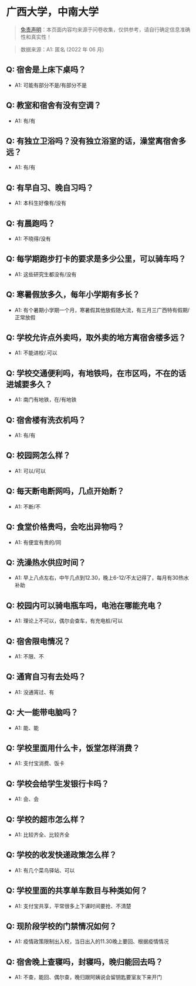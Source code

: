 # 广西大学，中南大学

> [免责声明](https://colleges.chat/#_3)：本页面内容均来源于问卷收集，仅供参考，请自行确定信息准确性和真实性！

> 数据来源：A1: 匿名 (2022 年 06 月)

## Q: 宿舍是上床下桌吗？

- A1: 可能有部分不是/有部分不是

## Q: 教室和宿舍有没有空调？

- A1: 有/有

## Q: 有独立卫浴吗？没有独立浴室的话，澡堂离宿舍多远？

- A1: 有/有

## Q: 有早自习、晚自习吗？

- A1: 本科生好像有/没有

## Q: 有晨跑吗？

- A1: 不晓得/没有

## Q: 每学期跑步打卡的要求是多少公里，可以骑车吗？

- A1: 这些研究生都没有/没有

## Q: 寒暑假放多久，每年小学期有多长？

- A1: 有个暑期小学期一个月，寒暑假其他放假随大流，有三月三广西特有假期/正常放假

## Q: 学校允许点外卖吗，取外卖的地方离宿舍楼多远？

- A1: 不能进校/.可以

## Q: 学校交通便利吗，有地铁吗，在市区吗，不在的话进城要多久？

- A1: 南门有地铁，在/有地铁

## Q: 宿舍楼有洗衣机吗？

- A1: 有/有

## Q: 校园网怎么样？

- A1: 可以/可以

## Q: 每天断电断网吗，几点开始断？

- A1: 不断/不

## Q: 食堂价格贵吗，会吃出异物吗？

- A1: 有便宜有贵的/同

## Q: 洗澡热水供应时间？

- A1: 早上八点左右，中午几点到12.30，晚上6-12/不太记得了，每月有30热水补助

## Q: 校园内可以骑电瓶车吗，电池在哪能充电？

- A1: 理论上不可以，偶尔会查车，有充电桩/可以

## Q: 宿舍限电情况？

- A1: 不限、不

## Q: 通宵自习有去处吗？

- A1: 没通宵过、有

## Q: 大一能带电脑吗？

- A1: 能、能

## Q: 学校里面用什么卡，饭堂怎样消费？

- A1: 支付宝消费、饭卡

## Q: 学校会给学生发银行卡吗？

- A1: 会、会

## Q: 学校的超市怎么样？

- A1: 比较齐全、比较齐全

## Q: 学校的收发快递政策怎么样？

- A1: 有几个菜鸟驿站、可以

## Q: 学校里面的共享单车数目与种类如何？

- A1: 支付宝共享，平常很多上下课时间要抢、不清楚

## Q: 现阶段学校的门禁情况如何？

- A1: 疫情政策限制出入校，当日出入的11.30晚上要回、根据疫情情况

## Q: 宿舍晚上查寝吗，封寝吗，晚归能回去吗？

- A1: 不查，能回、偶尔查，晚归跟阿姨说会留钥匙要室友下来开门

